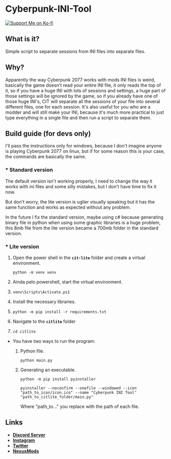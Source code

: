 # Cyberpunk-INI-Tool

[![Support Me on Ko-fi](https://i.imgur.com/7Cm07AZ.png)](https://ko-fi.com/siriusbeck)

## What is it?

Simple script to separate sessions from INI files into separate files.

## Why?

Apparently the way Cyberpunk 2077 works with mods INI files is weird, basically the game doesn't read your entire INI file, it only reads the top of it, so if you have a huge INI with lots of sessions and settings, a huge part of those settings will be ignored by the game, so if you already have one of those huge INI's, CIT will separate all the sessions of your file into several different files, one for each session. It's also useful for you who are a modder and will still make your INI, because it's much more practical to just type everything in a single file and then run a script to separate them.

## Build guide (for devs only)

I'll pass the instructions only for windows, because I don't imagine anyone is playing Cyberpunk 2077 on linux, but if for some reason this is your case, the commands are basically the same.

### * Standard version

The default version isn't working properly, I need to change the way it works with ini files and some silly mistakes, but I don't have time to fix it now.

But don't worry, the lite version is uglier visually speaking but it has the same function and works as expected without any problem.

In the future I fix the standard version, maybe using c# because generating binary file in python when using some graphic libraries is a huge problem, this 8mb file from the lite version became a 700mb folder in the standard version.

### * Lite version

1. Open the power shell in the **`cit-lite`** folder and create a virtual environment.
   
   ```
   python -m venv venv
   ```

2. Ainda pelo powershell, start the virtual environment.

3. ```
   venv\Scripts\Activate.ps1
   ```

4. Install the necessary libraries.

5. ```
   python -m pip install -r requirements.txt
   ```

6. Navigate to the **`citlite`** folder

7. ```
   cd citlite
   ```
* You have two ways to run the program:
  
  1. Python file.
     
     ```
     python main.py
     ```
  
  2. Generating an executable.
     
     ```
     python -m pip install pyinstaller
     
     pyinstaller --noconfirm --onefile --windowed --icon "path_to_icon/icon.ico" --name "Cyberpunk INI Tool"  "path_to_citlite_folder/main.py"
     ```
     
     Where "path_to..." you replace with the path of each file.

## Links

- **[Discord Server](https://discord.gg/pVKQ7vzmKE)**
- **[Instagram](https://instagram.com)**
- **[Twitter](https://twitter.com/_katiorro)**
- **[NexusMods](https://www.nexusmods.com/users/73453593)**
